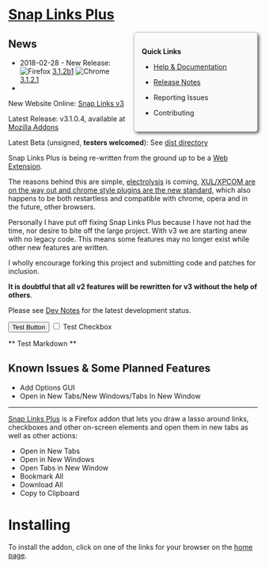 
# [Snap Links Plus](https://cpriest.github.io/SnapLinksPlus/)

<div style="float: right; width: 250px; position: relative; background: #FAFAFA; z-index: 10; padding-left: 10px;">
    <div style="padding: 15px 15px; background: #FAFAFA; border: 1px solid #C0C0C0; border-radius: 5px; filter: drop-shadow(3px 3px 3px #555);">

**Quick Links**

  * [Help & Documentation](https://cpriest.github.io/SnapLinksPlus/welcome.html)
  * [Release Notes](ReleaseNotes.md)
  * Reporting Issues
  * Contributing

    </div>
</div>

## News

* 2018-02-28 - New Release: ![Firefox][FF16] [3.1.2b1]() ![Chrome][CH16] [3.1.2.1]()
*

New Website Online: [Snap Links v3](http://cpriest.github.io/SnapLinksPlus/)

Latest Release: v3.1.0.4, available at [Mozilla Addons](https://addons.mozilla.org/en-US/firefox/addon/snaplinksplus/)

Latest Beta (unsigned, **testers welcomed**): See [dist directory](https://github.com/cpriest/SnapLinksPlus/tree/master/dist)

Snap Links Plus is being re-written from the ground up to be a [Web Extension](https://developer.mozilla.org/en-US/Add-ons/WebExtensions).

The reasons behind this are simple, [electrolysis](https://wiki.mozilla.org/Electrolysis) is coming, [XUL/XPCOM are on the way out and chrome style plugins are the new standard](https://blog.mozilla.org/addons/2015/08/21/the-future-of-developing-firefox-add-ons/), which also happens to be both restartless and compatible with chrome, opera and in the future, other browsers.

Personally I have put off fixing Snap Links Plus because I have not had the time, nor desire to bite off the large project.  With v3 we are starting anew with no legacy code.  This means some features may no longer exist while other new features are written.

I wholly encourage forking this project and submitting code and patches for inclusion.

**It is doubtful that all v2 features will be rewritten for v3 without the help of others**.

Please see [Dev Notes](DevNotes.md) for the latest development status.

<div>
<input type="button" value="Test Button">
<label><input type="checkbox" value="1"> Test Checkbox</label>

** Test Markdown **

</div>

## Known Issues & Some Planned Features
 * Add Options GUI
 * Open in New Tabs/New Windows/Tabs In New Window


----

[Snap Links Plus](https://addons.mozilla.org/en-US/firefox/addon/snaplinksplus/) is a Firefox addon that lets you draw a lasso around links, checkboxes and other on-screen elements and open them in new tabs as  well as other actions:

* Open in New Tabs
* Open in New Windows
* Open Tabs in New Window
* Bookmark All
* Download All
* Copy to Clipboard

# Installing
To install the addon, click on one of the links for your browser on the [home page](https://cpriest.github.io/SnapLinksPlus/).

[FF16]: https://cdnjs.cloudflare.com/ajax/libs/browser-logos/45.3.0/firefox/firefox_16x16.png
[CH16]: https://cdnjs.cloudflare.com/ajax/libs/browser-logos/45.3.0/chrome/chrome_16x16.png
